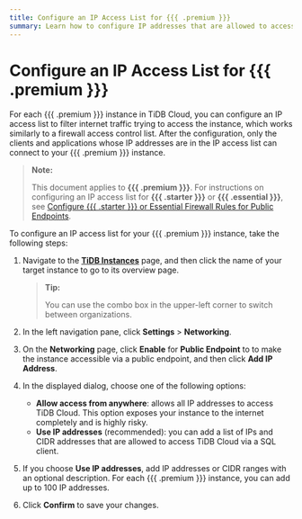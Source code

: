 ```yaml
---
title: Configure an IP Access List for {{{ .premium }}}
summary: Learn how to configure IP addresses that are allowed to access your {{{ .premium }}} instance.
---
```


# Configure an IP Access List for {{{ .premium }}}

For each {{{ .premium }}} instance in TiDB Cloud, you can configure an IP access list to filter internet traffic trying to access the instance, which works similarly to a firewall access control list. After the configuration, only the clients and applications whose IP addresses are in the IP access list can connect to your {{{ .premium }}} instance.

> **Note:**
>
> This document applies to **{{{ .premium }}}**. For instructions on configuring an IP access list for **{{{ .starter }}}** or **{{{ .essential }}}**, see [Configure {{{ .starter }}} or Essential Firewall Rules for Public Endpoints](/tidb-cloud/configure-serverless-firewall-rules-for-public-endpoints.md).

To configure an IP access list for your {{{ .premium }}} instance, take the following steps:

1. Navigate to the [**TiDB Instances**](https://tidbcloud.com/tidbs) page, and then click the name of your target instance to go to its overview page.

    > **Tip:**
    >
    > You can use the combo box in the upper-left corner to switch between organizations.

2. In the left navigation pane, click **Settings** > **Networking**.
3. On the **Networking** page, click **Enable** for **Public Endpoint** to to make the instance accessible via a public endpoint, and then click **Add IP Address**.
4. In the displayed dialog, choose one of the following options:

    - **Allow access from anywhere**: allows all IP addresses to access TiDB Cloud. This option exposes your instance to the internet completely and is highly risky.
    - **Use IP addresses** (recommended): you can add a list of IPs and CIDR addresses that are allowed to access TiDB Cloud via a SQL client.

5. If you choose **Use IP addresses**, add IP addresses or CIDR ranges with an optional description. For each {{{ .premium }}} instance, you can add up to 100 IP addresses.
6. Click **Confirm** to save your changes.
